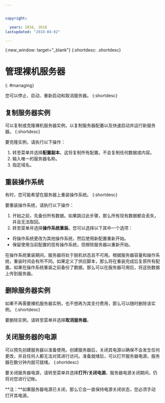 ```yaml
---


copyright:

  years: 2016, 2018
lastupdated: "2018-04-02"

---
```


{:new_window: target="_blank"}
{:shortdesc: .shortdesc}

# 管理裸机服务器
{: #managing}


您可以停止、启动、重新启动和取消服务器。
{:shortdesc}

## 复制服务器实例
可以复制或克隆裸机服务器实例，以复制服务器配置以及快速启动并运行新服务器。
{:shortdesc}

要克隆实例，请执行以下操作：
 1. 转至菜单并选择**配置副本**。这将复制所有配置。不会复制任何数据或内容。
 2. 输入唯一的服务器名称。
 3. 指定域名。

## 重装操作系统
有时，您可能希望在服务器上重装操作系统。
{:shortdesc}

要重装操作系统，请执行以下操作：
 1. 开始之前，先备份所有数据。如果跳过此步骤，那么所有现有数据都会丢失，并且无法取回。
 2. 转至菜单并选择**操作系统重装**。您可以选择以下其中一个选项：
  * 将操作系统更改为其他操作系统，然后使用新配置重新开始。
  * 保留使用当前配置的现有操作系统，但擦除服务器以重新开始。

在操作系统重装期间，服务器将处于脱机状态且不可用。根据服务器容量和操作系统，重装时间会有所不同。如果定义了供应脚本，那么将在重装完成后复原所有配置。如果在操作系统重装之前备份了数据，那么可以在服务器可用后，将这些数据上传到服务器。

## 删除服务器实例
如果不再需要裸机服务器实例，也不想再为其支付费用，那么可以随时删除该实例。
{:shortdesc}

要删除实例，请转至菜单并选择**取消服务器**。

## 关闭服务器的电源
可以预先创建服务器以准备使用。创建服务器后，关闭其电源以确保不会发生任何更改，并且任何人都无法对其进行访问。准备就绪后，可以打开服务器电源，服务器在数分钟内就可就绪。
{:shortdesc}

要关闭服务器电源，请转至菜单并选择**打开/关闭电源**。服务器电源关闭期间，仍将对您进行记帐。

**注：**如果服务器电源已关闭，那么它会一直保持电源关闭状态，您必须手动打开其电源。

